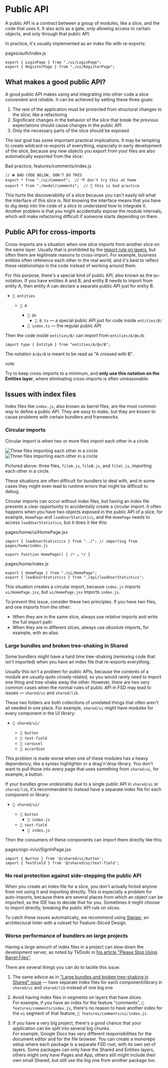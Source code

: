 # Public API

A public API is a *contract* between a group of modules, like a slice, and the code that uses it. It also acts as a gate, only allowing access to certain objects, and only through that public API.

In practice, it's usually implemented as an index file with re-exports:

pages/auth/index.js

```
export { LoginPage } from "./ui/LoginPage";
export { RegisterPage } from "./ui/RegisterPage";
```

## What makes a good public API?[​](#what-makes-a-good-public-api "Direct link to heading")

A good public API makes using and integrating into other code a slice convenient and reliable. It can be achieved by setting these three goals:

1. The rest of the application must be protected from structural changes to the slice, like a refactoring
2. Significant changes in the behavior of the slice that break the previous expectations should cause changes in the public API
3. Only the necessary parts of the slice should be exposed

The last goal has some important practical implications. It may be tempting to create wildcard re-exports of everything, especially in early development of the slice, because any new objects you export from your files are also automatically exported from the slice:

Bad practice, features/comments/index.js

```
// ❌ BAD CODE BELOW, DON'T DO THIS
export * from "./ui/Comment";  // 👎 don't try this at home
export * from "./model/comments";  // 💩 this is bad practice
```

This hurts the discoverability of a slice because you can't easily tell what the interface of this slice is. Not knowing the interface means that you have to dig deep into the code of a slice to understand how to integrate it. Another problem is that you might accidentally expose the module internals, which will make refactoring difficult if someone starts depending on them.

## Public API for cross-imports[​](#public-api-for-cross-imports "Direct link to heading")

Cross-imports are a situation when one slice imports from another slice on the same layer. Usually that is prohibited by the [import rule on layers](/documentation/docs/reference/layers.md#import-rule-on-layers), but often there are legitimate reasons to cross-import. For example, business entities often reference each other in the real world, and it's best to reflect these relationships in the code instead of working around them.

For this purpose, there's a special kind of public API, also known as the `@x`-notation. If you have entities A and B, and entity B needs to import from entity A, then entity A can declare a separate public API just for entity B.

* `📂 entities`

  * `📂 A`

    * `📂 @x`
      * `📄 B.ts` — a special public API just for code inside `entities/B/`
    * `📄 index.ts` — the regular public API

Then the code inside `entities/B/` can import from `entities/A/@x/B`:

```
import type { EntityA } from "entities/A/@x/B";
```

The notation `A/@x/B` is meant to be read as "A crossed with B".

note

Try to keep cross-imports to a minimum, and **only use this notation on the Entities layer**, where eliminating cross-imports is often unreasonable.

## Issues with index files[​](#issues-with-index-files "Direct link to heading")

Index files like `index.js`, also known as barrel files, are the most common way to define a public API. They are easy to make, but they are known to cause problems with certain bundlers and frameworks.

### Circular imports[​](#circular-imports "Direct link to heading")

Circular import is when two or more files import each other in a circle.

![Three files importing each other in a circle](/documentation/img/circular-import-light.svg#light-mode-only)![Three files importing each other in a circle](/documentation/img/circular-import-dark.svg#dark-mode-only)

Pictured above: three files, `fileA.js`, `fileB.js`, and `fileC.js`, importing each other in a circle.

These situations are often difficult for bundlers to deal with, and in some cases they might even lead to runtime errors that might be difficult to debug.

Circular imports can occur without index files, but having an index file presents a clear opportunity to accidentally create a circular import. It often happens when you have two objects exposed in the public API of a slice, for example, `HomePage` and `loadUserStatistics`, and the `HomePage` needs to access `loadUserStatistics`, but it does it like this:

pages/home/ui/HomePage.jsx

```
import { loadUserStatistics } from "../"; // importing from pages/home/index.js

export function HomePage() { /* … */ }
```

pages/home/index.js

```
export { HomePage } from "./ui/HomePage";
export { loadUserStatistics } from "./api/loadUserStatistics";
```

This situation creates a circular import, because `index.js` imports `ui/HomePage.jsx`, but `ui/HomePage.jsx` imports `index.js`.

To prevent this issue, consider these two principles. If you have two files, and one imports from the other:

* When they are in the same slice, always use *relative* imports and write the full import path
* When they are in different slices, always use *absolute* imports, for example, with an alias

### Large bundles and broken tree-shaking in Shared[​](#large-bundles "Direct link to heading")

Some bundlers might have a hard time tree-shaking (removing code that isn't imported) when you have an index file that re-exports everything.

Usually this isn't a problem for public APIs, because the contents of a module are usually quite closely related, so you would rarely need to import one thing and tree-shake away the other. However, there are two very common cases when the normal rules of public API in FSD may lead to issues — `shared/ui` and `shared/lib`.

These two folders are both collections of unrelated things that often aren't all needed in one place. For example, `shared/ui` might have modules for every component in the UI library:

* `📂 shared/ui/`

  * `📁 button`
  * `📁 text-field`
  * `📁 carousel`
  * `📁 accordion`

This problem is made worse when one of these modules has a heavy dependency, like a syntax highlighter or a drag'n'drop library. You don't want to pull those into every page that uses something from `shared/ui`, for example, a button.

If your bundles grow undesirably due to a single public API in `shared/ui` or `shared/lib`, it's recommended to instead have a separate index file for each component or library:

* `📂 shared/ui/`

  * `📂 button`
    * `📄 index.js`
  * `📂 text-field`
    * `📄 index.js`

Then the consumers of these components can import them directly like this:

pages/sign-in/ui/SignInPage.jsx

```
import { Button } from '@/shared/ui/button';
import { TextField } from '@/shared/ui/text-field';
```

### No real protection against side-stepping the public API[​](#no-real-protection-against-side-stepping-the-public-api "Direct link to heading")

When you create an index file for a slice, you don't actually forbid anyone from not using it and importing directly. This is especially a problem for auto-imports, because there are several places from which an object can be imported, so the IDE has to decide that for you. Sometimes it might choose to import directly, breaking the public API rule on slices.

To catch these issues automatically, we recommend using [Steiger](https://github.com/feature-sliced/steiger), an architectural linter with a ruleset for Feature-Sliced Design.

### Worse performance of bundlers on large projects[​](#worse-performance-of-bundlers-on-large-projects "Direct link to heading")

Having a large amount of index files in a project can slow down the development server, as noted by TkDodo in [his article "Please Stop Using Barrel Files"](https://tkdodo.eu/blog/please-stop-using-barrel-files).

There are several things you can do to tackle this issue:

1. The same advice as in ["Large bundles and broken tree-shaking in Shared" issue](#large-bundles) — have separate index files for each component/library in `shared/ui` and `shared/lib` instead of one big one

2. Avoid having index files in segments on layers that have slices.<br /><!-- -->For example, if you have an index for the feature "comments", `📄 features/comments/index.js`, there's no reason to have another index for the `ui` segment of that feature, `📄 features/comments/ui/index.js`.

3. If you have a very big project, there's a good chance that your application can be split into several big chunks.<br /><!-- -->For example, Google Docs has very different responsibilities for the document editor and for the file browser. You can create a monorepo setup where each package is a separate FSD root, with its own set of layers. Some packages can only have the Shared and Entities layers, others might only have Pages and App, others still might include their own small Shared, but still use the big one from another package too.
